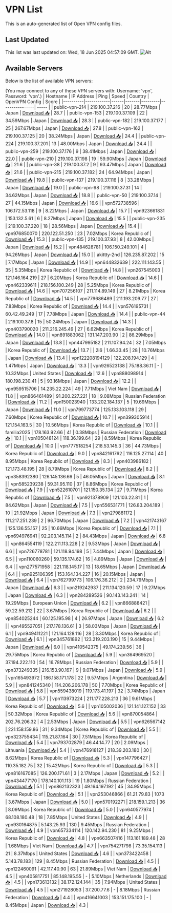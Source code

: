 # VPN List

This is an auto-generated list of Open VPN config files.

## Last Updated

This list was last updated on: Wed, 18 Jun 2025 04:57:09 GMT.
![Alt](https://repobeats.axiom.co/api/embed/186b98318ef1479477931607c1ad7d823f12451f.svg "Repobeats analytics image")

## Available Servers

Below is the list of available VPN servers:

(You may connect to any of these VPN servers with: Username: 'vpn', Password: 'vpn'.)
| Hostname | IP Address | Ping | Speed | Country | OpenVPN Config | Score |
|----------|------------|------|-------|---------|----------------| ----- |
| public-vpn-214 | 219.100.37.216 | 20 | 28.77Mbps | Japan | [Download 📥](./configs/server_0_JP.ovpn) | 28.7 |
| public-vpn-153 | 219.100.37.109 | 22 | 34.59Mbps | Japan | [Download 📥](./configs/server_1_JP.ovpn) | 28.3 |
| public-vpn-182 | 219.100.37.177 | 25 | 267.67Mbps | Japan | [Download 📥](./configs/server_2_JP.ovpn) | 27.8 |
| public-vpn-162 | 219.100.37.125 | 20 | 38.24Mbps | Japan | [Download 📥](./configs/server_3_JP.ovpn) | 24.4 |
| public-vpn-224 | 219.100.37.201 | 13 | 48.00Mbps | Japan | [Download 📥](./configs/server_4_JP.ovpn) | 24.4 |
| public-vpn-259 | 219.100.37.176 | 9 | 38.41Mbps | Japan | [Download 📥](./configs/server_5_JP.ovpn) | 22.0 |
| public-vpn-210 | 219.100.37.198 | 19 | 59.90Mbps | Japan | [Download 📥](./configs/server_6_JP.ovpn) | 21.6 |
| public-vpn-38 | 219.100.37.2 | 9 | 93.47Mbps | Japan | [Download 📥](./configs/server_7_JP.ovpn) | 21.6 |
| public-vpn-215 | 219.100.37.182 | 24 | 64.94Mbps | Japan | [Download 📥](./configs/server_8_JP.ovpn) | 19.8 |
| public-vpn-137 | 219.100.37.116 | 8 | 33.28Mbps | Japan | [Download 📥](./configs/server_9_JP.ovpn) | 19.0 |
| public-vpn-98 | 219.100.37.31 | 14 | 34.62Mbps | Japan | [Download 📥](./configs/server_10_JP.ovpn) | 18.8 |
| public-vpn-50 | 219.100.37.14 | 27 | 44.15Mbps | Japan | [Download 📥](./configs/server_11_JP.ovpn) | 16.6 |
| vpn572738596 | 106.172.53.118 | 9 | 8.22Mbps | Japan | [Download 📥](./configs/server_12_JP.ovpn) | 15.7 |
| vpn923661831 | 153.132.5.61 | 6 | 8.27Mbps | Japan | [Download 📥](./configs/server_13_JP.ovpn) | 15.5 |
| public-vpn-235 | 219.100.37.220 | 18 | 28.56Mbps | Japan | [Download 📥](./configs/server_14_JP.ovpn) | 15.4 |
| vpn976850070 | 220.122.51.250 | 23 | 7.02Mbps | Korea Republic of | [Download 📥](./configs/server_15_KR.ovpn) | 15.3 |
| public-vpn-135 | 219.100.37.93 | 8 | 42.00Mbps | Japan | [Download 📥](./configs/server_16_JP.ovpn) | 15.2 |
| vpn484628781 | 106.150.249.101 | 4 | 94.26Mbps | Japan | [Download 📥](./configs/server_17_JP.ovpn) | 15.0 |
| akittty-2nd | 126.235.87.202 | 15 | 7.17Mbps | Japan | [Download 📥](./configs/server_18_JP.ovpn) | 14.9 |
| vpn644832639 | 222.111.143.55 | 35 | 5.35Mbps | Korea Republic of | [Download 📥](./configs/server_19_KR.ovpn) | 14.8 |
| vpn267545003 | 121.146.164.219 | 27 | 6.20Mbps | Korea Republic of | [Download 📥](./configs/server_20_KR.ovpn) | 14.6 |
| vpn462339611 | 218.156.100.249 | 28 | 5.25Mbps | Korea Republic of | [Download 📥](./configs/server_21_KR.ovpn) | 14.6 |
| vpn707256107 | 211.114.89.149 | 27 | 8.21Mbps | Korea Republic of | [Download 📥](./configs/server_22_KR.ovpn) | 14.5 |
| vpn779686489 | 211.193.209.77 | 27 | 7.83Mbps | Korea Republic of | [Download 📥](./configs/server_23_KR.ovpn) | 14.4 |
| vpn576195731 | 60.42.49.249 | 17 | 7.78Mbps | Japan | [Download 📥](./configs/server_24_JP.ovpn) | 14.4 |
| public-vpn-44 | 219.100.37.8 | 15 | 50.24Mbps | Japan | [Download 📥](./configs/server_25_JP.ovpn) | 14.3 |
| vpn403790020 | 211.216.245.49 | 27 | 6.62Mbps | Korea Republic of | [Download 📥](./configs/server_26_KR.ovpn) | 14.0 |
| vpn891883062 | 131.147.203.90 | 2 | 86.29Mbps | Japan | [Download 📥](./configs/server_27_JP.ovpn) | 13.8 |
| vpn447995182 | 211.107.94.24 | 32 | 7.05Mbps | Korea Republic of | [Download 📥](./configs/server_28_KR.ovpn) | 13.7 |
| 2i6 | 1.66.33.45 | 28 | 10.76Mbps | Japan | [Download 📥](./configs/server_29_JP.ovpn) | 13.4 |
| vpn122208194129 | 122.208.194.129 | 4 | 1.47Mbps | Japan | [Download 📥](./configs/server_30_JP.ovpn) | 13.3 |
| vpn926523138 | 75.188.36.11 | - | 10.32Mbps | United States | [Download 📥](./configs/server_31_US.ovpn) | 12.6 |
| vpn888098914 | 180.198.230.41 | 5 | 93.16Mbps | Japan | [Download 📥](./configs/server_32_JP.ovpn) | 12.2 |
| vpn959515706 | 14.235.22.224 | 49 | 7.71Mbps | Viet Nam | [Download 📥](./configs/server_33_VN.ovpn) | 11.8 |
| vpn866461489 | 91.200.227.221 | 18 | 9.08Mbps | Russian Federation | [Download 📥](./configs/server_34_RU.ovpn) | 11.2 |
| vpn150023940 | 133.202.184.137 | 5 | 19.69Mbps | Japan | [Download 📥](./configs/server_35_JP.ovpn) | 11.0 |
| vpn799773774 | 125.133.103.118 | 29 | 7.60Mbps | Korea Republic of | [Download 📥](./configs/server_36_KR.ovpn) | 10.7 |
| vpn399305914 | 121.154.163.5 | 30 | 10.56Mbps | Korea Republic of | [Download 📥](./configs/server_37_KR.ovpn) | 10.1 |
| familia2025 | 178.163.92.66 | 41 | 0.38Mbps | Russian Federation | [Download 📥](./configs/server_38_RU.ovpn) | 10.1 |
| vpn105048124 | 118.36.199.64 | 29 | 8.59Mbps | Korea Republic of | [Download 📥](./configs/server_39_KR.ovpn) | 10.0 |
| vpn777518254 | 218.53.145.3 | 36 | 44.73Mbps | Korea Republic of | [Download 📥](./configs/server_40_KR.ovpn) | 9.0 |
| vpn842161762 | 116.125.27.114 | 40 | 8.95Mbps | Korea Republic of | [Download 📥](./configs/server_41_KR.ovpn) | 8.3 |
| vpn403986182 | 121.173.48.195 | 28 | 8.79Mbps | Korea Republic of | [Download 📥](./configs/server_42_KR.ovpn) | 8.2 |
| vpn358392380 | 126.145.136.66 | 5 | 46.05Mbps | Japan | [Download 📥](./configs/server_43_JP.ovpn) | 8.1 |
| vpn585239238 | 59.31.95.110 | 37 | 8.86Mbps | Korea Republic of | [Download 📥](./configs/server_44_KR.ovpn) | 7.9 |
| vpn522610701 | 121.150.35.134 | 27 | 9.71Mbps | Korea Republic of | [Download 📥](./configs/server_45_KR.ovpn) | 7.5 |
| vpn921378909 | 121.103.22.81 | 1 | 84.62Mbps | Japan | [Download 📥](./configs/server_46_JP.ovpn) | 7.5 |
| vpn556531771 | 126.83.204.189 | 10 | 21.92Mbps | Japan | [Download 📥](./configs/server_47_JP.ovpn) | 7.3 |
| vpn279881172 | 111.217.251.239 | 2 | 96.70Mbps | Japan | [Download 📥](./configs/server_48_JP.ovpn) | 7.2 |
| vpn421743167 | 125.136.55.157 | 25 | 10.66Mbps | Korea Republic of | [Download 📥](./configs/server_49_KR.ovpn) | 7.1 |
| vpn694976941 | 92.203.145.114 | 2 | 84.43Mbps | Japan | [Download 📥](./configs/server_50_JP.ovpn) | 6.8 |
| vpn864554119 | 122.211.113.228 | 2 | 9.53Mbps | Japan | [Download 📥](./configs/server_51_JP.ovpn) | 6.6 |
| vpn726778781 | 121.118.94.198 | 5 | 7.44Mbps | Japan | [Download 📥](./configs/server_52_JP.ovpn) | 6.5 |
| vpn110060260 | 59.135.174.62 | 16 | 4.89Mbps | Japan | [Download 📥](./configs/server_53_JP.ovpn) | 6.4 |
| vpn277571958 | 221.118.145.17 | 13 | 18.65Mbps | Japan | [Download 📥](./configs/server_54_JP.ovpn) | 6.4 |
| vpn925106395 | 153.164.134.227 | 16 | 20.15Mbps | Japan | [Download 📥](./configs/server_55_JP.ovpn) | 6.4 |
| vpn762799773 | 106.176.36.212 | 2 | 234.79Mbps | Japan | [Download 📥](./configs/server_56_JP.ovpn) | 6.3 |
| vpn219242937 | 211.134.120.59 | 17 | 9.27Mbps | Japan | [Download 📥](./configs/server_57_JP.ovpn) | 6.3 |
| vpn284289526 | 90.143.143.241 | 14 | 19.29Mbps | European Union | [Download 📥](./configs/server_58_EU.ovpn) | 6.2 |
| vpn866888421 | 59.22.59.212 | 22 | 3.67Mbps | Korea Republic of | [Download 📥](./configs/server_59_KR.ovpn) | 6.2 |
| vpn854025244 | 60.125.195.98 | 4 | 26.97Mbps | Japan | [Download 📥](./configs/server_60_JP.ovpn) | 6.2 |
| vpn495527051 | 217.178.136.61 | 3 | 58.03Mbps | Japan | [Download 📥](./configs/server_61_JP.ovpn) | 6.1 |
| vpn949411221 | 121.164.128.116 | 28 | 3.30Mbps | Korea Republic of | [Download 📥](./configs/server_62_KR.ovpn) | 6.1 |
| vpn345761892 | 123.219.203.190 | 15 | 9.44Mbps | Japan | [Download 📥](./configs/server_63_JP.ovpn) | 6.0 |
| vpn410542375 | 49.174.239.56 | 36 | 29.75Mbps | Korea Republic of | [Download 📥](./configs/server_64_KR.ovpn) | 5.9 |
| vpn364969520 | 37.194.222.110 | 54 | 16.78Mbps | Russian Federation | [Download 📥](./configs/server_65_RU.ovpn) | 5.9 |
| vpn373249335 | 216.153.90.167 | 9 | 9.07Mbps | Japan | [Download 📥](./configs/server_66_JP.ovpn) | 5.9 |
| vpn165493972 | 186.158.171.178 | 22 | 9.57Mbps | Argentina | [Download 📥](./configs/server_67_AR.ovpn) | 5.9 |
| vpn841245340 | 114.206.206.178 | 50 | 7.70Mbps | Korea Republic of | [Download 📥](./configs/server_68_KR.ovpn) | 5.8 |
| vpn559438019 | 119.173.41.197 | 32 | 3.74Mbps | Japan | [Download 📥](./configs/server_69_JP.ovpn) | 5.7 |
| vpn113973224 | 211.177.228.213 | 36 | 9.61Mbps | Korea Republic of | [Download 📥](./configs/server_70_KR.ovpn) | 5.6 |
| vpn105002036 | 121.141.127.152 | 33 | 50.32Mbps | Korea Republic of | [Download 📥](./configs/server_71_KR.ovpn) | 5.6 |
| vpn870054864 | 202.76.206.32 | 4 | 2.53Mbps | Japan | [Download 📥](./configs/server_72_JP.ovpn) | 5.5 |
| vpn626567142 | 221.158.159.86 | 31 | 9.34Mbps | Korea Republic of | [Download 📥](./configs/server_73_KR.ovpn) | 5.5 |
| vpn323755434 | 115.21.87.164 | 30 | 7.51Mbps | Korea Republic of | [Download 📥](./configs/server_74_KR.ovpn) | 5.4 |
| vpn793702879 | 46.44.14.77 | 20 | 2.09Mbps | Lithuania | [Download 📥](./configs/server_75_LT.ovpn) | 5.4 |
| vpn476918127 | 218.39.203.180 | 30 | 8.62Mbps | Korea Republic of | [Download 📥](./configs/server_76_KR.ovpn) | 5.3 |
| vpn147796427 | 110.35.182.75 | 32 | 15.42Mbps | Korea Republic of | [Download 📥](./configs/server_77_KR.ovpn) | 5.3 |
| vpn816167085 | 126.200.171.61 | 3 | 2.17Mbps | Japan | [Download 📥](./configs/server_78_JP.ovpn) | 5.2 |
| vpn434477170 | 178.140.101.113 | 19 | 1.80Mbps | Russian Federation | [Download 📥](./configs/server_79_RU.ovpn) | 5.1 |
| vpn862132323 | 49.164.197.192 | 45 | 34.95Mbps | Korea Republic of | [Download 📥](./configs/server_80_KR.ovpn) | 5.1 |
| vpn253046866 | 61.21.79.83 | 1073 | 3.67Mbps | Japan | [Download 📥](./configs/server_81_JP.ovpn) | 5.0 |
| vpn570192271 | 218.159.1.213 | 36 | 8.09Mbps | Korea Republic of | [Download 📥](./configs/server_82_KR.ovpn) | 5.0 |
| vpn640577974 | 68.108.180.48 | 18 | 7.85Mbps | United States | [Download 📥](./configs/server_83_US.ovpn) | 4.9 |
| vpn930164875 | 5.143.25.93 | 130 | 9.45Mbps | Russian Federation | [Download 📥](./configs/server_84_RU.ovpn) | 4.9 |
| vpn657334114 | 120.142.94.230 | 81 | 9.25Mbps | Korea Republic of | [Download 📥](./configs/server_85_KR.ovpn) | 4.8 |
| vpn663507416 | 113.161.189.48 | 28 | 1.68Mbps | Viet Nam | [Download 📥](./configs/server_86_VN.ovpn) | 4.7 |
| vpn754271798 | 73.35.154.113 | 21 | 8.37Mbps | United States | [Download 📥](./configs/server_87_US.ovpn) | 4.6 |
| vpn373422458 | 5.143.78.183 | 129 | 8.45Mbps | Russian Federation | [Download 📥](./configs/server_88_RU.ovpn) | 4.5 |
| vpn122460091 | 42.117.40.90 | 63 | 21.89Mbps | Viet Nam | [Download 📥](./configs/server_89_VN.ovpn) | 4.5 |
| vpn405817751 | 85.148.195.55 | - | 5.10Mbps | Netherlands | [Download 📥](./configs/server_90_NL.ovpn) | 4.5 |
| vpn173613132 | 38.172.124.144 | 35 | 7.94Mbps | United States | [Download 📥](./configs/server_91_US.ovpn) | 4.5 |
| vpn271928053 | 37.200.77.6 | - | 8.18Mbps | Russian Federation | [Download 📥](./configs/server_92_RU.ovpn) | 4.4 |
| vpn416641003 | 153.151.175.100 | - | 8.45Mbps | Japan | [Download 📥](./configs/server_93_JP.ovpn) | 4.3 |
